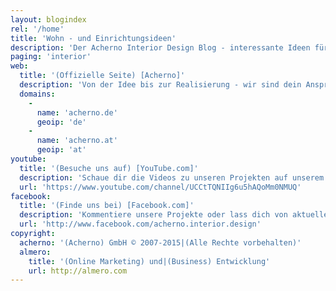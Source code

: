 ```yaml
---
layout: blogindex
rel: '/home'
title: 'Wohn - und Einrichtungsideen'
description: 'Der Acherno Interior Design Blog - interessante Ideen für Inneneinrichtung, Wohndesign und ungewöhnliche Raumlösungen.'
paging: 'interior'
web:
  title: '(Offizielle Seite) [Acherno]'
  description: 'Von der Idee bis zur Realisierung - wir sind dein Ansprechpartner für alle Fragen rund ums Interior Design.'
  domains: 
    - 
      name: 'acherno.de'
      geoip: 'de'
    - 
      name: 'acherno.at'
      geoip: 'at'
youtube:
  title: '(Besuche uns auf) [YouTube.com]'
  description: 'Schaue dir die Videos zu unseren Projekten auf unserem YouTube-Channel an.'
  url: 'https://www.youtube.com/channel/UCCtTQNIIg6u5hAQoMm0NMUQ'
facebook:
  title: '(Finde uns bei) [Facebook.com]'
  description: 'Kommentiere unsere Projekte oder lass dich von aktuellen Bildern aus internationalen Interior Design Ausstellungen inspirieren.'
  url: 'http://www.facebook.com/acherno.interior.design'
copyright:
  acherno: '(Acherno) GmbH © 2007-2015|(Alle Rechte vorbehalten)'
  almero: 
    title: '(Online Marketing) und|(Business) Entwicklung'
    url: http://almero.com
---
```


